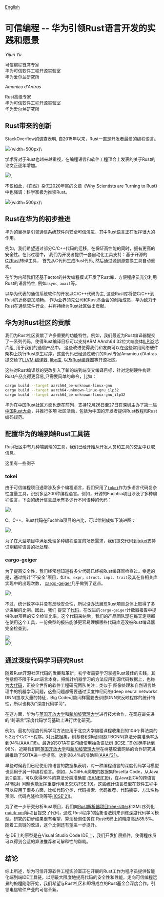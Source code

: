 [English](index.html)

# 可信编程 -- 华为引领Rust语言开发的实践和愿景

*Yijun Yu*

可信编程首席专家\
华为可信软件工程开源实验室\
华为爱尔兰研究所

*Amanieu d'Antras*

Rust高级专家\
华为可信软件工程开源实验室\
华为爱尔兰研究所

## Rust带来的创新

StackOverflow的调查表明, 自2015年以来，Rust一直是开发者最爱的编程语言。

![](img/RustConChina2020-yu-v42.png){width=500px}\

学术界对于Rust也越来越重视，在编程语言和软件工程顶会上发表的关于Rust的论文正逐年增加。

![](img/RustConChina2020-yu-v43.png)\

不仅如此，《自然》杂志2020年尾的文章《Why Scientists are Turning to Rust》中也强调：科学家极为推崇Rust。

![](img/RustConChina2020-yu-v41.png){width=500px}\

## Rust在华为的初步推进

华为的目标是引领通信系统软件向安全可信演进，其中Rust语言正在发挥很大的作用。

例如，我们希望通过部分C/C++代码的迁移，在保证高性能的同时，拥有更高的安全性。在此过程中，
我们为开发者提供一套自动化工具支持：基于开源的[C2Rust](https://c2rust.com/)转译工具，
首先从C代码生成Rust代码, 然后通过源到源变换工具自动重构。

在华为内部我们还基于actor的并发编程模式开发了Rust库，方便程序员充分利用
Rust的语言特性, 例如`async`, `await`等。

以华为代表的通信系统软件的开发以C/C++代码为主, 这些Rust库将使C/C++到Rust的迁移更加顺畅。
作为业界领先公司和Rust基金会的创始成员，华为致力于Rust在通信软件行业，并将持续为Rust社区做出贡献。

## 华为对Rust社区的贡献

我们为Rust社区贡献了许多重要的功能特性。例如，我们最近为Rust编译器提交了一系列代码，使得Rust编译目标可以支持ARM AArch64 32位大端变体[ILP32](https://developer.arm.com/documentation/dai0490/latest/)芯片组, 用于我们的通信产品中。
这些改进使得我们和友商可以在这些常用网络硬件架构上执行Rust原生程序。这些代码已经通过我们的Rust专家Amanieu d'Antras 提交给了[LLVM 编译器](https://reviews.llvm.org/rG21bfd068b32ece1c6fbc912208e7cd1782a8c3fc), [libc库](https://github.com/rust-lang/libc/pull/2039), 以及[Rust编译器](https://github.com/rust-lang/rust/pull/81455)等开源社区。

这些对Rust编译器的更改引入了新的端到端交叉编译目标，针对定制硬件构建Rust产品变得更容易,只需要简单的命令，比如：

```bash
cargo build --target aarch64_be-unknown-linux-gnu
cargo build --target aarch64-unknown-linux-gnu_ilp32
cargo build --target aarch64_be-unknown-linux-gnu_ilp32
```

华为在中国Rust社区方面也走在前列，支持12月26日至27日在深圳主办了[第一届中国Rust大会](https://2020conf.rustcc.cn)，并推行多项
社区活动，包括为中国的开发者提供Rust教程和Rust编码规范。


## 配置华为的端到端Rust工具链

Rust社区中有几种端到端的工具，我们已经开始从开发人员和工具的交互中获取信息。

这里有一些例子

### tokei

由于可信编程项目通常涉及多个编程语言，我们采用了[`tokei`](https://github.com/XAMPPRocky/tokei)作为多语言代码复杂性度量工具，识别多达200种编程语言。例如，开源的Fuchhia项目涉及了多种编程语言，下面的统计信息显示有多少行不同语种的代码：

![](img/RustConChina2020-yu-v49.png)\

C、C++、Rust代码在Fuchhia项目的占比，可以绘制成如下演进图：

![](img/RustConChina2020-yu-v410.png)\

为了在大型项目中满足处理多种编程语言的场景需求，我们提交代码到[tokei](https://github.com/XAMPPRocky/tokei/pull/678)支持识别编程语言的批处理。

### cargo-geiger


为了提高安全性，我们经常想知道有多少代码已经被Rust编译器检查过。幸运的是，通过统计"不安全"项目，如`fn`、`expr`，`struct`、`impl`、`trait`及其在各相关库实现中的出现次数，
[cargo-geiger](https://github.com/rust-secure-code/cargo-geiger)几乎做到了这点。

![](img/RustConChina2020-yu-v411.png)\

不过，统计数字中并没有反映安全性，所以没办法展现Rust项目总体上取得了多少进展的比例。因此，我们
提交了[代码](https://github.com/rust-secure-code/cargo-geiger/pull/167)，在改进的`cargo-geiger`计数器报告中提供Rust项目的安全检查比率。这个代码采纳后，我们的产品团队现在每天定期都在使用这个工具，一份典型的报告能够更容易理解哪些代码库还没被Rust编译器完全检查到。

![](img/RustConChina2020-yu-v412.png)\
![](img/RustConChina2020-yu-v413.png)\

## 通过深度代码学习研究Rust

随着Rust开源社区代码的发展和革新，初学者需要学习掌握Rust最佳的实践，其包括但不限于Rust语言本身。把统计机器学习的方法应用到源代码数据上，也称为[大代码](https://arxiv.org/abs/1709.06182)，正被全世界的软件工程研究团队关注：类似于 图像处理和自然语言处理中的机器学习问题，这些问题都需要通过深度神经网络(deep neural networks DNN)提取大量的特征，Big Code可能同样需要去训练DNN来反映程序的统计特性，所以也称为"深度代码学习"。

在这方面，华为与[英国开放大学](https://mcs.open.ac.uk/yy66)和[新加坡管理大学](http://www.mysmu.edu/faculty/lxjiang/)进行技术合作，在现在最先进的“跨语言”深度代码学习基础上进行优化研究。

例如，最初的深度代码学习方法应用于北京大学编程课程收集到的104个算法类的5.2万个C/C++程序。对此数据集，树基卷积神经网络(TBCNN)算法分类准确率达到94%[(AAAI'16)](https://github.com/bdqnghi/tbcnn.tensorflow)。最近的SOTA在语句级使用抽象语法树
[(ICSE '19)](https://github.com/zhangj111/astnn)准确率达到98%。近期我们同[英国开放大学](https://mcs.open.ac.uk/yy66)和[新加坡管理大学](http://www.mysmu.edu/faculty/lxjiang/)在树基胶囊网络的合作研究进展推动了SOTA进一步提高，达到98.4%的准确率[(AAAI'21)](https://arxiv.org/abs/2009.09777)。

早些时候我们已经使用跨语言的数据集表明，对一种编程语言的深度代码学习模型也适用于另一种编程语言。例如，从GitHub爬取的数据集Rosetta Code，从Java到C语言，可以获得86%的算法分类准确度 [(SANER'19)](https://github.com/bdqnghi/bi-tbcnn)，在Java到C#的跨语言API映射
问题也能发挥重要作用[(ESEC/FSE'19)](https://github.com/bdqnghi/SAR_API_mapping)。这些统计语言模型在软件工程中可以应用于很多方面，比如代码分类、代码搜索、代码推荐、代码摘要、方法名称预测、代码克隆检测等等[(ICSE'21)](https://github.com/bdqnghi/infercode)。

为了进一步研究分析Rust项目，我们向[Rust解析器项目tree-sitter](https://github.com/tree-sitter/tree-sitter/pull/863)和XML序列化
[quick-xml](https://github.com/tafia/quick-xml/pull/250)等项目提交了代码，通过
Rust程序的抽象语法树来训练深度代码学习模型。研究的初步结果很有希望，算法检测任务在
Rust代码上的精度高达85.5%。随着工具链的改进，这个比例还有望进一步提升。

在IDE上的原型是在Visual Studio Code IDE上，我们开发扩展插件，使得程序员可以得到合适的算法推荐和可解释性的帮助。

## 结论

综上所述，华为可信开源软件工程实验室正在开展的Rust工作为程序员提供智能化端到端IDE工具链，以期最大限度地提高代码的安全性和性能。走向可信编程远景的旅程刚刚开始，我们希望与Rust社区和即将成立的Rust基金会深度合作，引领电信软件产业的可信革新。

